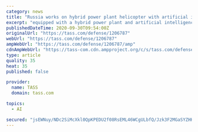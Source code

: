 ```yaml
---
category: news
title: "Russia works on hybrid power plant helicopter with artificial intelligence"
excerpt: "equipped with a hybrid power plant and artificial intelligence, the foundation's press-service has told TASS. Read also Engineering and development work for Ka-52M helicopter to be over in 2022 ..."
publishedDateTime: 2020-09-30T09:54:00Z
originalUrl: "https://tass.com/defense/1206787"
webUrl: "https://tass.com/defense/1206787"
ampWebUrl: "https://tass.com/defense/1206787/amp"
cdnAmpWebUrl: "https://tass-com.cdn.ampproject.org/c/s/tass.com/defense/1206787/amp"
type: article
quality: 35
heat: 35
published: false

provider:
  name: TASS
  domain: tass.com

topics:
  - AI

secured: "jsEWNuy/NDc2SiMcXkl0QpKPEDU2f08RsEML46WCgULbfQ/Jzk3F2MGaSYZHHrSGFb9Zez9srRO+xmc00EovXOzpKhd//n5wJ3vAJkyzZQ66c5rx7Fo47gOp6onv5gvBmFCoBT05X1zwn5oWnzKIoEjwBeO89yLPKimVEiOFN1soN/W/geMiri5fWlbY7ZwklcteEeniR6xOOzw9pejPLrYF+VcEatvbwX4pEa3bImafygQtOnCtUWGJqJsjy/nf6FszXnq+pg8pJOYh9fcSRO08mvLrwA505FN8owcS4Ke2UtfFNWxzLOAvu7wUcxjMCySqky3xLEmmqHyRnHHKoSv04DYjy3WTf2zyn25RhpM=;VlSX5M06R/2XuXGkW1iHmg=="
---
```



